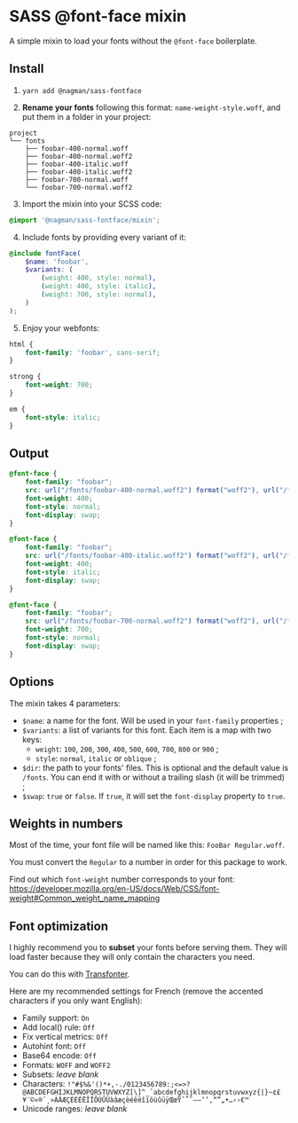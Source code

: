 # SASS @font-face mixin

A simple mixin to load your fonts without the `@font-face` boilerplate.

## Install

1. `yarn add @nagman/sass-fontface`

2. **Rename your fonts** following this format: `name-weight-style.woff`, and put them in a folder in your project:
```
project
└── fonts
	├── foobar-400-normal.woff
	├── foobar-400-normal.woff2
	├── foobar-400-italic.woff
	├── foobar-400-italic.woff2
	├── foobar-700-normal.woff
	└── foobar-700-normal.woff2
```

3. Import the mixin into your SCSS code:
```scss
@import '@nagman/sass-fontface/mixin';
```

4. Include fonts by providing every variant of it:

```scss
@include fontFace(
	$name: 'foobar',
	$variants: (
		(weight: 400, style: normal),
		(weight: 400, style: italic),
		(weight: 700, style: normal),
	)
);
```

5. Enjoy your webfonts:
```scss
html {
	font-family: 'foobar', sans-serif;
}

strong {
	font-weight: 700;
}

em {
	font-style: italic;
}
```

## Output

```css
@font-face {
	font-family: "foobar";
	src: url("/fonts/foobar-400-normal.woff2") format("woff2"), url("/fonts/foobar-400-normal.woff") format("woff");
	font-weight: 400;
	font-style: normal;
	font-display: swap;
}

@font-face {
	font-family: "foobar";
	src: url("/fonts/foobar-400-italic.woff2") format("woff2"), url("/fonts/foobar-400-italic.woff") format("woff");
	font-weight: 400;
	font-style: italic;
	font-display: swap;
}

@font-face {
	font-family: "foobar";
	src: url("/fonts/foobar-700-normal.woff2") format("woff2"), url("/fonts/foobar-700-normal.woff") format("woff");
	font-weight: 700;
	font-style: normal;
	font-display: swap;
}
```

## Options

The mixin takes 4 parameters:
- `$name`: a name for the font. Will be used in your `font-family` properties ;
- `$variants`: a list of variants for this font. Each item is a map with two keys:
  - `weight`: `100`, `200`, `300`, `400`, `500`, `600`, `700`, `800` or `900` ;
  - `style`: `normal`, `italic` or `oblique` ;
- `$dir`: the path to your fonts' files. This is optional and the default value is `/fonts`. You can end it with or without a trailing slash (it will be trimmed) ;
- `$swap`: `true` or `false`. If `true`, it will set the `font-display` property to `true`.

## Weights in numbers

Most of the time, your font file will be named like this: `FooBar Regular.woff`.

You must convert the `Regular` to a number in order for this package to work.

Find out which `font-weight` number corresponds to your font: https://developer.mozilla.org/en-US/docs/Web/CSS/font-weight#Common_weight_name_mapping

## Font optimization

I highly recommend you to **subset** your fonts before serving them. They will load faster because they will only contain the characters you need.

You can do this with [Transfonter](https://transfonter.org/).

Here are my recommended settings for French (remove the accented characters if you only want English):
- Family support: `On`
- Add local() rule: `Off`
- Fix vertical metrics: `Off`
- Autohint font: `Off`
- Base64 encode: `Off`
- Formats: `WOFF` and `WOFF2`
- Subsets: *leave blank*
- Characters: ```!"#$%&'()*+,-./0123456789:;<=>?@ABCDEFGHIJKLMNOPQRSTUVWXYZ[\]^_`abcdefghijklmnopqrstuvwxyz{|}~¢£¥¨©«®´¸»ÀÂÆÇÈÉÊËÎÏÔÙÛÜàâæçèéêëîïôùûüÿŒœŸˆ˚˜–—‘’‚“”„•…‹›€™```
- Unicode ranges: *leave blank*
